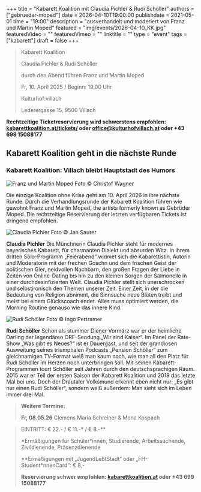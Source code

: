 +++
title = "Kabarett Koalition mit Claudia Pichler & Rudi Schöller"
authors = ["gebrueder-moped"]
date = 2026-04-10T19:00:00
publishdate = 2021-05-01
time = "19:00"
description = "ausverhandelt und moderiert von Franz und Martin Moped"
featured = "img/events/2026-04-10_KK.jpg"
featuredVideo = ""
featuredVimeo = ""
linktitle = ""
type = "event"
tags = ["kabarett"]
draft = false
+++


>Kabarett Koalition
>
>Claudia Pichler & Rudi Schöller
>
>durch den Abend führen Franz und Martin Moped
>
>Fr, 10. April 2025 / Beginn: 19:00 Uhr
>
>Kulturhof:villach
>
>Lederergasse 15, 9500 Villach

**Rechtzeitige Ticketreservierung wird schwerstens empfohlen: [kabarettkoalition.at/tickets/](https://kabarettkoalition.at/tickets/) oder office@kulturhofvillach.at oder +43 699 15088177** 

## Kabarett Koalition geht in die nächste Runde

### Kabarett Koalition: Villach bleibt Hauptstadt des Humors

![Franz und Martin Moped](/img/events/2025-03-14_Gebrueder_Moped_c_Christof_Wagner.jpg)
Foto © Christof Wagner

Die einzige Koalition ohne Krise geht am 10. April 2026 in ihre nächste Runde. Durch die Verhandlungsrunde der Kabarett Koalition führen wie gewohnt Franz und Martin Moped, the artists formerly known as Gebrüder Moped. Die rechtzeitige Reservierung der letzten verfügbaren Tickets ist dringend empfohlen.

![Claudia Pichler](/img/events/2026-04-10_ClaudiaPichler_Foto_JanSaurer.jpeg)
Foto © Jan Saurer

**Claudia Pichler**
Die Münchnerin Claudia Pichler steht für modernes bayerisches Kabarett, für charmanten Dialekt und absurden Witz. In ihrem dritten Solo-Programm „Feierabend“ widmet sich die Kabarettistin, Autorin und Moderatorin mit der frechen Goschn und dem frischen Geist der politischen Gier, neidvollen Nachbarn, den großen Fragen der Liebe in Zeiten von Online-Dating bis hin zu den kleinen Sorgen der Salmonelle in einer durchdesinfizierten Welt. Claudia Pichler stellt sich unerschrocken und selbstironisch den Themen unserer Zeit. Einer Zeit, in der die Bedeutung von Religion abnimmt, die Sinnsuche neue Blüten treibt und meist bei einem Glückscoach endet. Alles muss optimiert werden, die Morning Routine genauso wie das innere Kind.

![Rudi Schöller](/img/events/2026-04-10_RudiScholler_Foto_Ingo-Pertramer.jpg)
Foto © Ingo Pertramer

**Rudi Schöller**
Schon als stummer Diener Vormärz war er der heimliche Darling der legendären ORF-Sendung „Wir sind Kaiser“. Im Panel der Rate-Show „Was gibt es Neues?“ ist er Dauergast, und seit der grandiosen Ausweitung seines triumphalen Podcasts „Pension Schöller“ zum gleichnamigen TV-Format weiß man kaum noch, wie man all den Platz für Rudi Schöller im Herzen noch unterbringen soll. Mit seinen Kabarett-Programmen tourt Schöller seit Jahren durch den deutschsprachigen Raum. 2015 war er Teil der ersten Saison der Kabarett Koalition und 2019 das letzte Mal bei uns. Doch der Drautaler Volksmund erkennt eben nicht nur: „Es gibt nur einen Rudi Schöller“, sondern weiß außerdem: Man sieht sich im Leben immer drei Mal. 

> **Weitere Termine:**
>
> **Fr, 08.05.26** Clemens Maria Schreiner & Mona Kospach


> EINTRITT: € 22.- / € 11.-\* / € 8.-\*\*
> 
> \*Ermäßigungen für Schüler\*innen, Studierende, Arbeitssuchende, Zivildienende, Präsenzdienende
> 
> \*\*Ermäßigungen mit „JugendLebtStadt“ oder „FH-Student\*nnenCard“: € 8,-
>
> **Reservierung schwer empfohlen: [kabarettkoalition.at](https://kabarettkoalition.at) oder +43 699 15088177**
